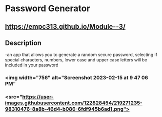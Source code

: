 # Password Generator

## <https://empc313.github.io/Module--3/>

## Description

-an app that allows you to generate a random secure password, selecting if special characters, numbers, lower case and upper case letters will be included in your password

### <img width="756" alt="Screenshot 2023-02-15 at 9 47 06 PM"

### <src="https://user-images.githubusercontent.com/122828454/219271235-98310476-8a8b-46d4-b086-6fdf945b6ad1.png">
